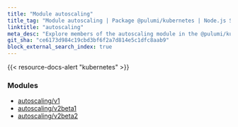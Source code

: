 ```yaml
---
title: "Module autoscaling"
title_tag: "Module autoscaling | Package @pulumi/kubernetes | Node.js SDK"
linktitle: "autoscaling"
meta_desc: "Explore members of the autoscaling module in the @pulumi/kubernetes package."
git_sha: "ce6173d984c19cbd3bf6f2a7d814e5c1dfc8aab9"
block_external_search_index: true
---
```


<!-- WARNING: this page was generated by a tool. Do not edit it by hand. -->
<!-- To change it, please see https://github.com/pulumi/docs/tree/master/tools/tscdocgen. -->

{{< resource-docs-alert "kubernetes" >}}


<h3>Modules</h3>
<ul class="api">
    <li><a href="v1/"><span class="symbol module"></span>autoscaling/v1</a></li>
    <li><a href="v2beta1/"><span class="symbol module"></span>autoscaling/v2beta1</a></li>
    <li><a href="v2beta2/"><span class="symbol module"></span>autoscaling/v2beta2</a></li>
</ul>








